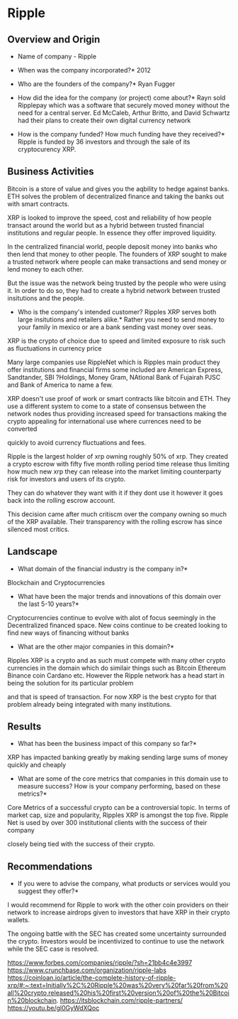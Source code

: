 # Ripple 

## Overview and Origin

* Name of company - Ripple

* When was the company incorporated?* 2012

* Who are the founders of the company?* Ryan Fugger 

* How did the idea for the company (or project) come about?* Rayn sold Ripplepay which was a software that securely moved money without the need for a central server. Ed McCaleb, Arthur Britto, and David Schwartz had their plans to create their own digital currency network

* How is the company funded? How much funding have they received?* Ripple is funded by 36 investors and  through the sale of its cryptocurency XRP.


## Business Activities

 Bitcoin is a store of value and gives you the aqbility to hedge against banks. ETH solves the problem of decentralized finance and taking the banks out with smart contracts. 

XRP is looked to improve the speed, cost and reliability of how people transact around the world but as a hybrid between trusted financial institutions and regular people. In essence they offer improved liquidity. 

In the centralized financial world, people deposit money into banks who then lend that money to other people. The founders of XRP sought to make a trusted network where people can make transactions and send money or lend money to each other. 

But the issue was the network being trusted by the people who were using it. In order to do so, they had to create a hybrid network between trusted insitutions and the people.

* Who is the company's intended customer? Ripples XRP serves both large insitutions and retailers alike.* Rather you need to send money to your family in mexico or are a bank sending vast money over seas.

 XRP is the crypto of choice due to speed and limited exposure to risk such as fluctuations in currency price

 Many large companies use RippleNet which is Ripples main product they offer institutions and financial firms some included are American Express, Sandtander, SBI ?Holdings, Money Gram, NAtional Bank of Fujairah PJSC and Bank of America to name a few.

XRP doesn't use proof of work or smart contracts like bitcoin and ETH. They use a different system to come to a state of consensus between the network nodes thus providing increased speed for transactions making the crypto appealing for international use where currences need to be converted 

quickly to avoid currency fluctuations and fees.

Ripple is the largest holder of xrp owning roughly 50% of xrp. They created a crypto escrow with fifty five month rolling period time release thus limiting how much new xrp they can release into the market limiting counterparty risk for investors and users of its crypto.

They can do whatever they want with it if they dont use it however it goes back into the rolling escrow account.  
 
 This decision came after much critiscm over the company owning so much of the XRP available. Their transparency with the rolling escrow has since silenced most critics.


## Landscape

* What domain of the financial industry is the company in?*

 Blockchain and Cryptocurrencies 

* What have been the major trends and innovations of this domain over the last 5-10 years?*

Cryptocurrencies continue to evolve with alot of focus seemingly in the Decentralized financed space. New coins continue to be created looking to find new ways of financing without banks

* What are the other major companies in this domain?* 

Ripples XRP is a crypto and as such must compete with many other crypto currencies in the domain which do similair things such as Bitcoin Ethereum  Binance coin Cardano etc. However the Ripple network has a head start in being the solution for its particular problem 

and that is speed of transaction. For now XRP is the best crypto for that problem already being integrated with many institutions.





## Results

* What has been the business impact of this company so far?*

XRP has impacted banking greatly by making sending large sums of money quickly and cheaply

* What are some of the core metrics that companies in this domain use to measure success? How is your company performing, based on these metrics?*

Core Metrics of a successful crypto can be a controversial topic. In terms of market cap, size and popularity, Ripples XRP is amongst the top five. Ripple Net is used by over 300 institutional clients with the success of their company

closely being tied with the success of their crypto. 



## Recommendations

* If you were to advise the company, what products or services would you suggest they offer?* 

I would recommend for Ripple to work with the other coin providers on their network to increase airdrops given to investors that have XRP in their crypto wallets.

The ongoing battle with the SEC has created some uncertainty surrounded the crypto. Investors would be incentivized to continue to use the network while the SEC case is resolved.



https://www.forbes.com/companies/ripple/?sh=21bb4c4e3997
https://www.crunchbase.com/organization/ripple-labs
https://coinloan.io/article/the-complete-history-of-ripple-xrp/#:~:text=Initially%2C%20Ripple%20was%20very%20far%20from%20all%20crypto,released%20his%20first%20version%20of%20the%20Bitcoin%20blockchain.
https://itsblockchain.com/ripple-partners/
https://youtu.be/gl0GyWdXQoc
